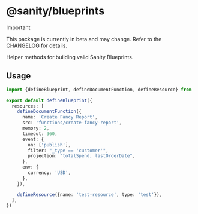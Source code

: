 # @sanity/blueprints

> [!IMPORTANT]  
> This package is currently in beta and may change. Refer to the [CHANGELOG](./CHANGELOG.md) for details.

Helper methods for building valid Sanity Blueprints.

## Usage

```ts
import {defineBlueprint, defineDocumentFunction, defineResource} from '@sanity/blueprints'

export default defineBlueprint({
  resources: [
    defineDocumentFunction({
      name: 'Create Fancy Report',
      src: 'functions/create-fancy-report',
      memory: 2,
      timeout: 360,
      event: {
        on: ['publish'],
        filter: "_type == 'customer'",
        projection: "totalSpend, lastOrderDate",
      },
      env: {
        currency: 'USD',
      },
    }),

    defineResource({name: 'test-resource', type: 'test'}),
  ],
})
```
